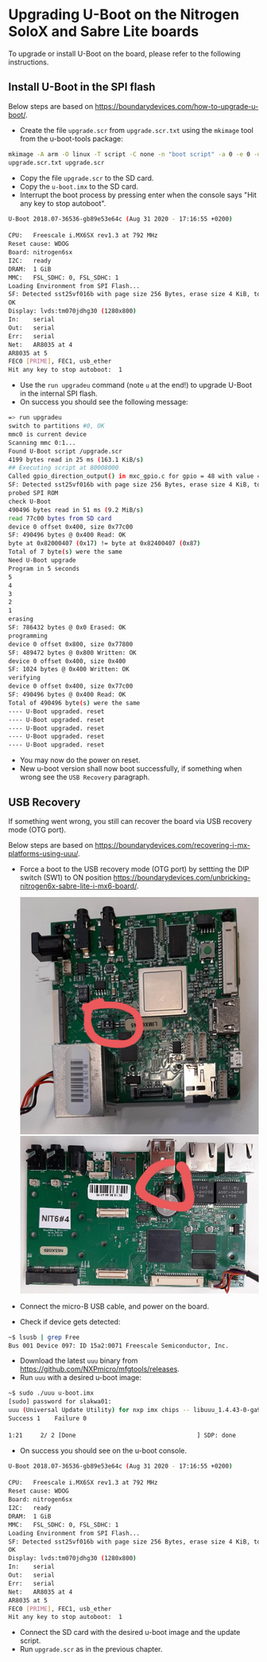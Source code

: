 # Upgrading U-Boot on the Nitrogen SoloX and Sabre Lite boards

To upgrade or install U-Boot on the board, please refer to the following
instructions.

## Install U-Boot in the SPI flash

Below steps are based on <https://boundarydevices.com/how-to-upgrade-u-boot/>.

- Create the file `upgrade.scr` from `upgrade.scr.txt` using the `mkimage` tool
  from the u-boot-tools package:

```bash
mkimage -A arm -O linux -T script -C none -n "boot script" -a 0 -e 0 -d \
upgrade.scr.txt upgrade.scr
```

- Copy the file `upgrade.scr` to the SD card.
- Copy the `u-boot.imx` to the SD card.
- Interrupt the boot process by pressing enter when the console says "Hit any
  key to stop autoboot".

```bash
U-Boot 2018.07-36536-gb89e53e64c (Aug 31 2020 - 17:16:55 +0200)

CPU:   Freescale i.MX6SX rev1.3 at 792 MHz
Reset cause: WDOG
Board: nitrogen6sx
I2C:   ready
DRAM:  1 GiB
MMC:   FSL_SDHC: 0, FSL_SDHC: 1
Loading Environment from SPI Flash...
SF: Detected sst25vf016b with page size 256 Bytes, erase size 4 KiB, total 2 MiB
OK
Display: lvds:tm070jdhg30 (1280x800)
In:    serial
Out:   serial
Err:   serial
Net:   AR8035 at 4
AR8035 at 5
FEC0 [PRIME], FEC1, usb_ether
Hit any key to stop autoboot:  1
```

- Use the `run upgradeu` command (note `u` at the end!) to upgrade U-Boot in the
  internal SPI flash.
- On success you should see the following message:

```bash
=> run upgradeu
switch to partitions #0, OK
mmc0 is current device
Scanning mmc 0:1...
Found U-Boot script /upgrade.scr
4199 bytes read in 25 ms (163.1 KiB/s)
## Executing script at 80008000
Called gpio_direction_output() in mxc_gpio.c for gpio = 48 with value = 1.
SF: Detected sst25vf016b with page size 256 Bytes, erase size 4 KiB, total 2 MiB
probed SPI ROM
check U-Boot
490496 bytes read in 51 ms (9.2 MiB/s)
read 77c00 bytes from SD card
device 0 offset 0x400, size 0x77c00
SF: 490496 bytes @ 0x400 Read: OK
byte at 0x82000407 (0x17) != byte at 0x82400407 (0x87)
Total of 7 byte(s) were the same
Need U-Boot upgrade
Program in 5 seconds
5
4
3
2
1
erasing
SF: 786432 bytes @ 0x0 Erased: OK
programming
device 0 offset 0x800, size 0x77800
SF: 489472 bytes @ 0x800 Written: OK
device 0 offset 0x400, size 0x400
SF: 1024 bytes @ 0x400 Written: OK
verifying
device 0 offset 0x400, size 0x77c00
SF: 490496 bytes @ 0x400 Read: OK
Total of 490496 byte(s) were the same
---- U-Boot upgraded. reset
---- U-Boot upgraded. reset
---- U-Boot upgraded. reset
---- U-Boot upgraded. reset
---- U-Boot upgraded. reset
```

- You may now do the power on reset.
- New u-boot version shall now boot successfully, if something when wrong see
  the `USB Recovery` paragraph.

## USB Recovery

If something went wrong, you still can recover the board via USB recovery mode
(OTG port).

Below steps are based on <https://boundarydevices.com/recovering-i-mx-platforms-using-uuu/>.

- Force a boot to the USB recovery mode (OTG port) by settting the  DIP switch
  (SW1) to ON position <https://boundarydevices.com/unbricking-nitrogen6x-sabre-lite-i-mx6-board/>.

  ![Sabre SW1](img/Sabre_SW1.jpg)
  ![Nitrogen SW1](img/Nitrogen_SW1.jpg)

- Connect the micro-B USB cable, and power on the board.
- Check if device gets detected:

```bash
~$ lsusb | grep Free
Bus 001 Device 097: ID 15a2:0071 Freescale Semiconductor, Inc.
```

- Download the latest `uuu` binary from <https://github.com/NXPmicro/mfgtools/releases>.
- Run `uuu` with a desired u-boot image:

```bash
~$ sudo ./uuu u-boot.imx
[sudo] password for slakwa01:
uuu (Universal Update Utility) for nxp imx chips -- libuuu_1.4.43-0-ga9c099a
Success 1    Failure 0

1:21     2/ 2 [Done                                  ] SDP: done
```

- On success you should see on the u-boot console.

```bash
U-Boot 2018.07-36536-gb89e53e64c (Aug 31 2020 - 17:16:55 +0200)

CPU:   Freescale i.MX6SX rev1.3 at 792 MHz
Reset cause: WDOG
Board: nitrogen6sx
I2C:   ready
DRAM:  1 GiB
MMC:   FSL_SDHC: 0, FSL_SDHC: 1
Loading Environment from SPI Flash...
SF: Detected sst25vf016b with page size 256 Bytes, erase size 4 KiB, total 2 MiB
OK
Display: lvds:tm070jdhg30 (1280x800)
In:    serial
Out:   serial
Err:   serial
Net:   AR8035 at 4
AR8035 at 5
FEC0 [PRIME], FEC1, usb_ether
Hit any key to stop autoboot:  1
```

- Connect the SD card with the desired u-boot image and the update script.
- Run `upgrade.scr` as in the previous chapter.
